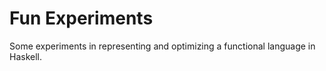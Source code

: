 # Fun Experiments

Some experiments in representing and optimizing a functional language in Haskell.
